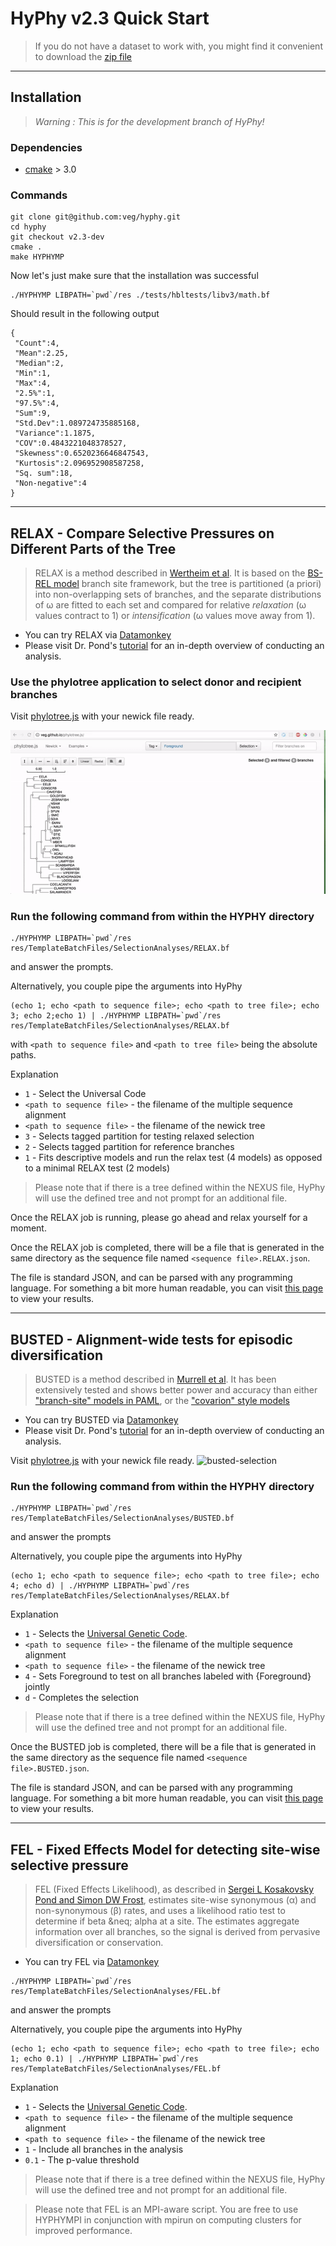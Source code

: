 HyPhy v2.3 Quick Start
====================

> If you do not have a dataset to work with, you might find it convenient to
> download the [zip file](https://github.com/veg/hyphy-tutorials/blob/master/docs/selection/data/files.zip?raw=true)

------------------------------------------------------------------
Installation
------------------------------------------------------------------

> *Warning : This is for the development branch of HyPhy!* 

### Dependencies
  - [cmake](https://cmake.org/download/) > 3.0

### Commands

```
git clone git@github.com:veg/hyphy.git
cd hyphy
git checkout v2.3-dev
cmake .
make HYPHYMP
```

Now let's just make sure that the installation was successful

```
./HYPHYMP LIBPATH=`pwd`/res ./tests/hbltests/libv3/math.bf
```

Should result in the following output
```
{
 "Count":4,
 "Mean":2.25,
 "Median":2,
 "Min":1,
 "Max":4,
 "2.5%":1,
 "97.5%":4,
 "Sum":9,
 "Std.Dev":1.089724735885168,
 "Variance":1.1875,
 "COV":0.4843221048378527,
 "Skewness":0.6520236646847543,
 "Kurtosis":2.096952908587258,
 "Sq. sum":18,
 "Non-negative":4
}
```


------------------------------------------------------------------
RELAX - Compare Selective Pressures on Different Parts of the Tree
------------------------------------------------------------------

> RELAX is a method described in [Wertheim et al](http://www.ncbi.nlm.nih.gov/pubmed/25540451). It is based on the [BS-REL model](http://www.ncbi.nlm.nih.gov/pubmed/21670087) branch site framework, but the tree is partitioned (a priori) into non-overlapping sets of branches, and the separate distributions of &omega; are fitted to each set and compared for relative _relaxation_ (&omega; values contract to 1) or _intensification_ (&omega; values move away from 1).

* You can try RELAX via [Datamonkey](http://test.datamonkey.org/relax)
* Please visit Dr. Pond's [tutorial](selection/README/#use-relax-to-compare-selective-pressures-on-different-parts-of-the-tree) for an in-depth overview of conducting an analysis.

### Use the phylotree application to select donor and recipient branches
Visit [phylotree.js](http://veg.github.io/phylotree.js/) with your newick file ready. 

![relax-selection](./rsrc/relax.gif)


### Run the following command from within the HYPHY directory

```
./HYPHYMP LIBPATH=`pwd`/res res/TemplateBatchFiles/SelectionAnalyses/RELAX.bf
```

and answer the prompts.

Alternatively, you couple pipe the arguments into HyPhy

```
(echo 1; echo <path to sequence file>; echo <path to tree file>; echo 3; echo 2;echo 1) | ./HYPHYMP LIBPATH=`pwd`/res res/TemplateBatchFiles/SelectionAnalyses/RELAX.bf
```

with `<path to sequence file>` and `<path to tree file>` being the absolute paths.

Explanation

* `1` - Select the Universal Code
* `<path to sequence file>` - the filename of the multiple sequence alignment
* `<path to sequence file>` - the filename of the newick tree
* `3` - Selects tagged partition for testing relaxed selection
* `2` - Selects tagged partition for reference branches
* `1` - Fits descriptive models and run the relax test (4 models) as opposed to a minimal RELAX test (2 models)

> Please note that if there is a tree defined within the NEXUS file, HyPhy will use the defined tree and not prompt for an additional file.

Once the RELAX job is running, please go ahead and relax yourself for a moment.

Once the RELAX job is completed, there will be a file that is generated in the
same directory as the sequence file named `<sequence file>.RELAX.json`.

The file is standard JSON, and can be parsed with any programming language. For
something a bit more human readable, you can visit [this
page](http://veg.github.io/hyphy-vision/pages/relax/) to view your results.


------------------------------------------------------------------
BUSTED - Alignment-wide tests for episodic diversification
------------------------------------------------------------------

>BUSTED is a method described in [Murrell et al](http://www.ncbi.nlm.nih.gov/pubmed/25701167). It has been extensively tested and shows better power and accuracy than either ["branch-site" models in PAML](http://mbe.oxfordjournals.org/content/24/5/1219.short), or the ["covarion" style models](http://mbe.oxfordjournals.org/content/early/2013/10/16/molbev.mst198)

* You can try BUSTED via [Datamonkey](http://test.datamonkey.org/busted)
* Please visit Dr. Pond's [tutorial](selection/README/#run-alignment-wide-tests-for-episodic-diversification-busted) for an in-depth overview of conducting an analysis.


Visit [phylotree.js](http://veg.github.io/phylotree.js/) with your newick file ready. 
![busted-selection](./rsrc/busted.gif)

### Run the following command from within the HYPHY directory

```
./HYPHYMP LIBPATH=`pwd`/res res/TemplateBatchFiles/SelectionAnalyses/BUSTED.bf
```

and answer the prompts


Alternatively, you couple pipe the arguments into HyPhy

```
(echo 1; echo <path to sequence file>; echo <path to tree file>; echo 4; echo d) | ./HYPHYMP LIBPATH=`pwd`/res res/TemplateBatchFiles/SelectionAnalyses/RELAX.bf
```

Explanation

* `1` - Selects the [Universal Genetic Code](http://www.datamonkey.org/help/geneticcodes.html).
* `<path to sequence file>` - the filename of the multiple sequence alignment
* `<path to sequence file>` - the filename of the newick tree
* `4` - Sets Foreground to test on all branches labeled with {Foreground} jointly
* `d` - Completes the selection

> Please note that if there is a tree defined within the NEXUS file, HyPhy will use the defined tree and not prompt for an additional file.

Once the BUSTED job is completed, there will be a file that is generated in the
same directory as the sequence file named `<sequence file>.BUSTED.json`.

The file is standard JSON, and can be parsed with any programming language. For
something a bit more human readable, you can visit [this
page](http://veg.github.io/hyphy-vision/pages/busted/) to view your results.

------------------------------------------------------------------
FEL - Fixed Effects Model for detecting site-wise selective pressure
------------------------------------------------------------------

> FEL (Fixed Effects Likelihood), as described in [Sergei L Kosakovsky Pond and
Simon DW Frost](https://www.ncbi.nlm.nih.gov/pubmed/15703242), estimates
site-wise synonymous (&alpha;) and non-synonymous (&beta;) rates, and uses a
likelihood ratio test to determine if beta &neq; alpha at a site. The estimates
aggregate information over all branches, so the signal is derived from
pervasive diversification or conservation.

* You can try FEL via [Datamonkey](http://datamonkey.org/)

```
./HYPHYMP LIBPATH=`pwd`/res res/TemplateBatchFiles/SelectionAnalyses/FEL.bf
```

and answer the prompts


Alternatively, you couple pipe the arguments into HyPhy

```
(echo 1; echo <path to sequence file>; echo <path to tree file>; echo 1; echo 0.1) | ./HYPHYMP LIBPATH=`pwd`/res res/TemplateBatchFiles/SelectionAnalyses/FEL.bf
```

Explanation

* `1` - Selects the [Universal Genetic Code](http://www.datamonkey.org/help/geneticcodes.html).
* `<path to sequence file>` - the filename of the multiple sequence alignment
* `<path to sequence file>` - the filename of the newick tree
* `1` - Include all branches in the analysis
* `0.1` - The p-value threshold

> Please note that if there is a tree defined within the NEXUS file, HyPhy will use the defined tree and not prompt for an additional file.

> Please note that FEL is an MPI-aware script. You are free to use HYPHYMPI in conjunction with mpirun on computing clusters for improved performance.


